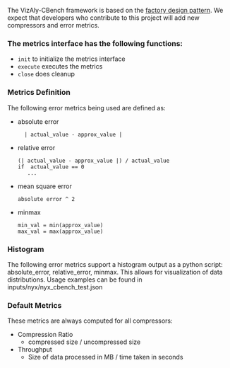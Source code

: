 The VizAly-CBench framework is based on the [factory design pattern](https://www.tutorialspoint.com/design_pattern/factory_pattern.htm). 
We expect that developers who contribute to this project will add new compressors and error metrics. 

### The metrics interface has the following functions:
* ``init`` to initialize the metrics interface
* ``execute`` executes the metrics
* ``close`` does cleanup

### Metrics Definition
The following error metrics being used are defined as:
  - absolute error
  	```
	  | actual_value - approx_value |
	```
  - relative error
  	```
	(| actual_value - approx_value |) / actual_value
	if  actual_value == 0
	   ...
	```
  - mean square error
  	```
	absolute error ^ 2
	```

  - minmax
  	```
	min_val = min(approx_value)
	max_val = max(approx_value)
	```
	
### Histogram
The following error metrics support a histogram output as a python script: absolute_error, relative_error, minmax. 
This allows for visualization of data distributions. Usage examples can be found in inputs/nyx/nyx_cbench_test.json

### Default Metrics
These metrics are always computed for all compressors:
  - Compression Ratio
    - compressed size / uncompressed size
  - Throughput
    - Size of data processed in MB / time taken in seconds

	
